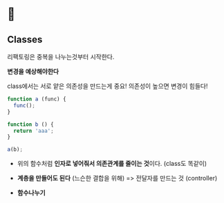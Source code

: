 # 📌

## Classes

리팩토링은 중복을 나누는것부터 시작한다.

**변경을 예상해야한다**

class에서는 서로 얕은 의존성을 만드는게 중요!
의존성이 높으면 변경이 힘들다!

```js
function a (func) {
  func();
}

function b () {
  return 'aaa';
}

a(b);
```

* 위의 함수처럼 **인자로 넣어줘서 의존관계를 줄이는 것**이다. (class도 똑같이)

* **계층을 만들어도 된다** (느슨한 결합을 위해)
  => 전달자를 만드는 것 (controller)

* **함수나누기** 